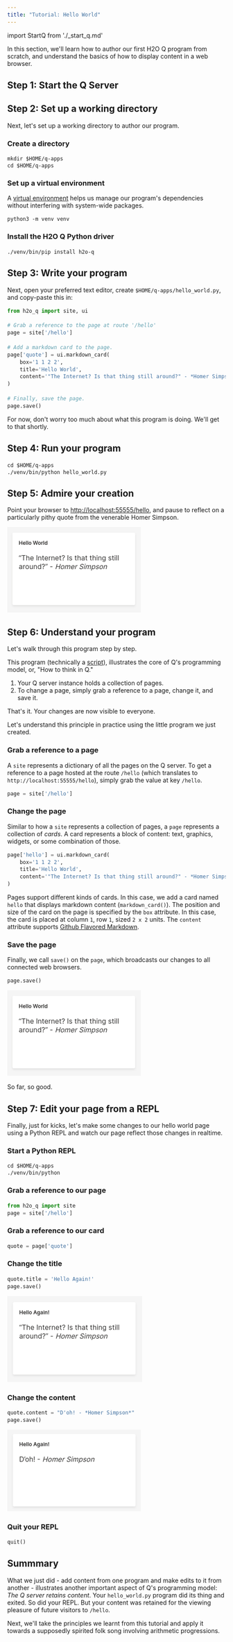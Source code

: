 ```yaml
---
title: "Tutorial: Hello World"
---
```


import StartQ from './_start_q.md'

In this section, we'll learn how to author our first H2O Q program from scratch, and understand the basics of how to display content in a web browser.

## Step 1: Start the Q Server

<StartQ/>

## Step 2: Set up a working directory

Next, let's set up a working directory to author our program. 

### Create a directory
```shell 
mkdir $HOME/q-apps
cd $HOME/q-apps
```

### Set up a virtual environment
A [virtual environment](https://docs.python.org/3/tutorial/venv.html) helps us manage our program's dependencies without interfering with system-wide packages.

```shell 
python3 -m venv venv
```

### Install the H2O Q Python driver

```shell 
./venv/bin/pip install h2o-q
```

## Step 3: Write your program

Next, open your preferred text editor, create `$HOME/q-apps/hello_world.py`, and copy-paste this in:

```py
from h2o_q import site, ui

# Grab a reference to the page at route '/hello'
page = site['/hello']

# Add a markdown card to the page.
page['quote'] = ui.markdown_card(
    box='1 1 2 2',
    title='Hello World',
    content='"The Internet? Is that thing still around?" - *Homer Simpson*',
)

# Finally, save the page.
page.save()
```

For now, don't worry too much about what this program is doing. We'll get to that shortly.

## Step 4: Run your program

```shell 
cd $HOME/q-apps
./venv/bin/python hello_world.py
```

## Step 5: Admire your creation

Point your browser to [http://localhost:55555/hello](http://localhost:55555/hello), and pause to reflect on a particularly pithy quote from the venerable Homer Simpson. 

![Hello World 1](./assets/tutorial-hello__1.png)

## Step 6: Understand your program

Let's walk through this program step by step.

This program (technically a [script](./scripts)), illustrates the core of Q's programming model, or, "How to think in Q."
 
1. Your Q server instance holds a collection of pages.
2. To change a page, simply grab a reference to a page, change it, and save it. 

That's it. Your changes are now visible to everyone.

Let's understand this principle in practice using the little program we just created.

### Grab a reference to a page

A `site` represents a dictionary of all the pages on the Q server. To get a reference to a page hosted at the route `/hello` (which translates to `http://localhost:55555/hello`), simply grab the value at key `/hello`. 

```py
page = site['/hello']
```

### Change the page

Similar to how a `site` represents a collection of pages, a `page` represents a collection of *cards*. A card represents a block of content: text, graphics, widgets, or some combination of those.

```py
page['hello'] = ui.markdown_card(
    box='1 1 2 2',
    title='Hello World',
    content='"The Internet? Is that thing still around?" - *Homer Simpson*',
)
```

Pages support different kinds of cards. In this case, we add a card named `hello` that displays markdown content (`markdown_card()`). The position and size of the card on the page is specified by the `box` attribute. In this case, the card is placed at column `1`, row `1`, sized `2 x 2` units. The `content` attribute supports [Github Flavored Markdown](https://guides.github.com/features/mastering-markdown/).

### Save the page

Finally, we call `save()` on the `page`, which broadcasts our changes to all connected web browsers.

```py
page.save()
```
![Hello World 1](./assets/tutorial-hello__1.png)

So far, so good.

## Step 7: Edit your page from a REPL 

Finally, just for kicks, let's make some changes to our hello world page using a Python REPL and watch our page reflect those changes in realtime.

### Start a Python REPL

```shell 
cd $HOME/q-apps
./venv/bin/python
```

### Grab a reference to our page

```py 
from h2o_q import site
page = site['/hello']
```

### Grab a reference to our card

```py 
quote = page['quote']
```

### Change the title
```py 
quote.title = 'Hello Again!'
page.save()
```

![Hello World 2](./assets/tutorial-hello__2.png)

### Change the content

```py 
quote.content = "D'oh! - *Homer Simpson*"
page.save()
```

![Hello World 3](./assets/tutorial-hello__3.png)

### Quit your REPL

```py
quit()
```

## Summmary

What we just did - add content from one program and make edits to it from another - illustrates another important aspect of Q's programming model: *The Q server retains content*. Your `hello_world.py` program did its thing and exited. So did your REPL. But your content was retained for the viewing pleasure of future visitors to `/hello`.  

Next, we'll take the principles we learnt from this tutorial and apply it towards a supposedly spirited folk song involving arithmetic progressions.